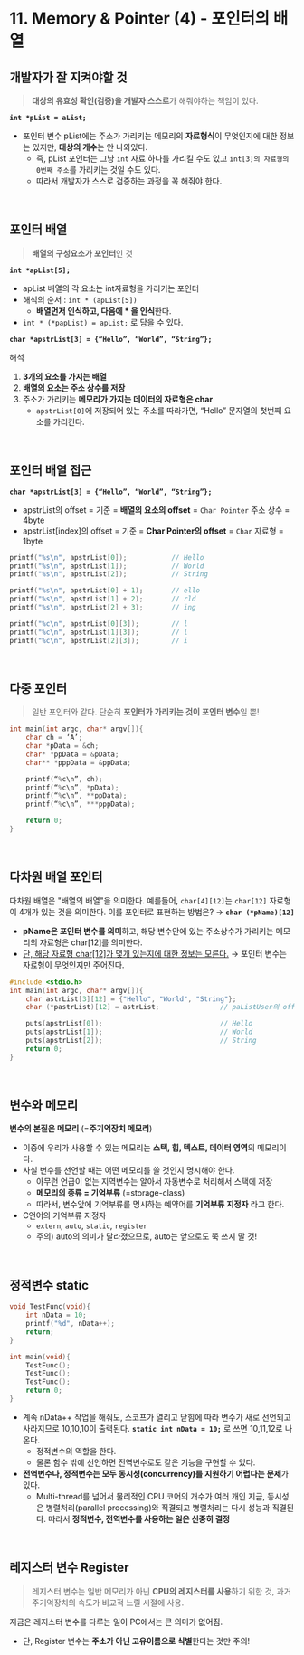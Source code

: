 # 11. Memory & Pointer (4) - 포인터의 배열


## 개발자가 잘 지켜야할 것

> **대상의 유효성 확인(검증)을 개발자 스스로**가 해줘야하는 책임이 있다.

**`int *pList = aList;`**

- 포인터 변수 pList에는 주소가 가리키는 메모리의 **자료형식**이 무엇인지에 대한 정보는 있지만, **대상의 개수**는 안 나와있다.
    - 즉, pList 포인터는 그냥 `int` 자료 하나를 가리킬 수도 있고 `int[3]의 자료형의 0번째 주소`를 가리키는 것일 수도 있다.
    - 따라서 개발자가 스스로 검증하는 과정을 꼭 해줘야 한다.

<br>

## 포인터 배열

> **배열의 구성요소가 포인터**인 것

**`int *apList[5];`**

- apList 배열의 각 요소는 int자료형을 가리키는 포인터
- 해석의 순서 : `int * (apList[5])`
    - **배열먼저 인식하고, 다음에 * 을 인식**한다.
- `int * (*papList) = apList;` 로 담을 수 있다.

**`char *apstrList[3] = {“Hello”, “World”, “String”};`**

해석

1. **3개의 요소를 가지는 배열**
2. **배열의 요소는 주소 상수를 저장**
3. 주소가 가리키는 **메모리가 가지는 데이터의 자료형은 char**
    - `apstrList[0]`에 저장되어 있는 주소를 따라가면, “Hello” 문자열의 첫번째 요소를 가리킨다.

<br>

## 포인터 배열 접근

**`char *apstrList[3] = {“Hello”, “World”, “String”};`**

- apstrList의 offset = 기준 = **배열의 요소의 offset** = `Char Pointer` 주소 상수 = 4byte
- apstrList[index]의 offset = 기준 = **Char Pointer의 offset** = `Char` 자료형 = 1byte

```cpp
printf("%s\n", apstrList[0]);		  	// Hello
printf("%s\n", apstrList[1]);		  	// World
printf("%s\n", apstrList[2]);	  		// String

printf("%s\n", apstrList[0] + 1);		// ello
printf("%s\n", apstrList[1] + 2);		// rld
printf("%s\n", apstrList[2] + 3);		// ing

printf("%c\n", apstrList[0][3]);		// l
printf("%c\n", apstrList[1][3]);		// l
printf("%c\n", apstrList[2][3]);		// i
```

<br>

## 다중 포인터

> 일반 포인터와 같다. 단순히 **포인터가 가리키는 것이 포인터 변수**일 뿐!

```cpp
int main(int argc, char* argv[]){
	char ch = ‘A’;
	char *pData = &ch;
	char* *ppData = &pData;
	char** *pppData = &ppData;

	printf(“%c\n”, ch);
	printf(“%c\n”, *pData);
	printf(“%c\n”, **ppData);
	printf(“%c\n”, ***pppData);

	return 0;
}
```

<br>

## 다차원 배열 포인터

다차원 배열은 "배열의 배열"을 의미한다. 예를들어, `char[4][12]`는 `char[12]` 자료형이 4개가 있는 것을 의미한다. 이를 포인터로 표현하는 방법은? → **`char (*pName)[12]`**

- **pName은 포인터 변수를 의미**하고, 해당 변수안에 있는 주소상수가 가리키는 메모리의 자료형은 char[12]를 의미한다.
- <u>단, 해당 자료형 char[12]가 몇개 있는지에 대한 정보는 모른다.</u> → 포인터 변수는 자료형이 무엇인지만 주어진다.

```cpp
#include <stdio.h>
int main(int argc, char* argv[]){
	char astrList[3][12] = {"Hello", "World", "String"};
	char (*pastrList)[12] = astrList;              	// paListUser의 offset = char[12]에 대한 포인터 변수 = 12byte

	puts(apstrList[0]);                             // Hello
	puts(apstrList[1]);                             // World
	puts(apstrList[2]);                             // String
	return 0;
}
```

<br>

## 변수와 메모리

**변수의 본질은 메모리** (=**주기억장치 메모리**)
- 이중에 우리가 사용할 수 있는 메모리는 **스택, 힙, 텍스트, 데이터 영역**의 메모리이다.
- 사실 변수를 선언할 때는 어떤 메모리를 쓸 것인지 명시해야 한다.
    - 아무런 언급이 없는 지역변수는 알아서 자동변수로 처리해서 스택에 저장
    - **메모리의 종류 = 기억부류** (=storage-class)
    - 따라서, 변수앞에 기억부류를 명시하는 예약어를 **기억부류 지정자** 라고 한다.
- C언어의 기억부류 지정자
    - `extern`, `auto`, `static`, `register`
    - 주의) auto의 의미가 달라졌으므로, auto는 앞으로도 쭉 쓰지 말 것!

<br>

## 정적변수 static

```cpp
void TestFunc(void){
	int nData = 10;
	printf("%d", nData++);
	return;
}

int main(void){
	TestFunc();
	TestFunc();
	TestFunc();
	return 0;
}
```

- 계속 nData++ 작업을 해줘도, 스코프가 열리고 닫힘에 따라 변수가 새로 선언되고 사라지므로 10,10,10이 출력된다.
**`static int nData = 10;`** 로 쓰면 10,11,12로 나온다.
    - 정적변수의 역할을 한다.
    - 물론 함수 밖에 선언하면 전역변수로도 같은 기능을 구현할 수 있다.
- **전역변수나, 정적변수는 모두 동시성(concurrency)를 지원하기 어렵다는 문제**가 있다.
    - Multi-thread를 넘어서 물리적인 CPU 코어의 개수가 여러 개인 지금, 동시성은 병렬처리(parallel processing)와 직결되고
    병렬처리는 다시 성능과 직결된다. 따라서 **정적변수, 전역변수를 사용하는 일은 신중히 결정**

<br>

## 레지스터 변수 Register

> 레지스터 변수는 일반 메모리가 아닌 **CPU의 레지스터를 사용**하기 위한 것, 과거 주기억장치의 속도가 비교적 느릴 시절에 사용.

지금은 레지스터 변수를 다루는 일이 PC에서는 큰 의미가 없어짐.
- 단, Register 변수는 **주소가 아닌 고유이름으로 식별**한다는 것만 주의!